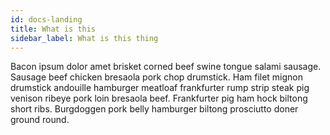 ```yaml
---
id: docs-landing
title: What is this
sidebar_label: What is this thing
---
```


Bacon ipsum dolor amet brisket corned beef swine tongue salami sausage. Sausage beef chicken bresaola pork chop drumstick. Ham filet mignon drumstick andouille hamburger meatloaf frankfurter rump strip steak pig venison ribeye pork loin bresaola beef. Frankfurter pig ham hock biltong short ribs. Burgdoggen pork belly hamburger biltong prosciutto doner ground round.
